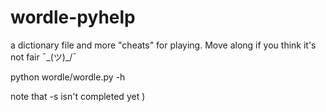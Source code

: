 # wordle-pyhelp

a dictionary file and more "cheats" for playing. Move along if you think it's not fair ¯\_(ツ)_/¯

python wordle/wordle.py -h

note that -s isn't completed yet )
